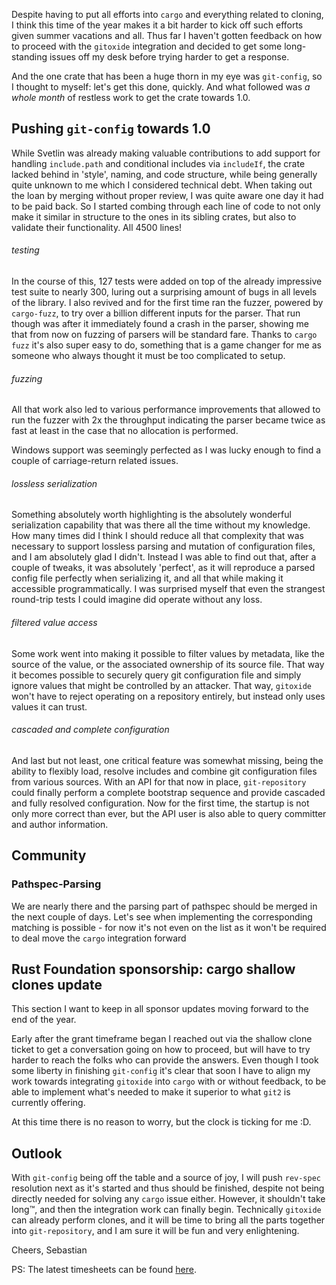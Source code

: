 Despite having to put all efforts into `cargo` and everything related to cloning, I think this time of the year makes it a bit harder to kick off such efforts given summer vacations and all. Thus far I haven't gotten feedback on how to proceed with the `gitoxide` integration and decided to get some long-standing issues off my desk before trying harder to get a response.

And the one crate that has been a huge thorn in my eye was `git-config`, so I thought to myself: let's get this done, quickly. And what followed was _a whole month_ of restless work to get the crate towards 1.0.

## Pushing `git-config` towards 1.0

While Svetlin was already making valuable contributions to add support for handling `include.path` and conditional includes via `includeIf`, the crate lacked behind in 'style', naming, and code structure, while being generally quite unknown to me which I considered technical debt. When taking out the loan by merging without proper review, I was quite aware one day it had to be paid back. 
So I started combing through each line of code to not only make it similar in structure to the ones in its sibling crates, but also to validate their functionality. All 4500 lines!

###### testing 

In the course of this, 127 tests were added on top of the already impressive test suite to nearly 300, luring out a surprising amount of bugs in all levels of the library. I also revived and for the first time ran the fuzzer, powered by `cargo-fuzz`, to try over a billion different inputs for the parser. That run though was after it immediately found a crash in the parser, showing me that from now on fuzzing of parsers will be standard fare. Thanks to `cargo fuzz` it's also super easy to do, something that is a game changer for me as someone who always thought it must be too complicated to setup.

###### fuzzing

All that work also led to various performance improvements that allowed to run the fuzzer with 2x the throughput indicating the parser became twice as fast at least in the case that no allocation is performed.

Windows support was seemingly perfected as I was lucky enough to find a couple of carriage-return related issues.

###### lossless serialization

Something absolutely worth highlighting is the absolutely wonderful serialization capability that was there all the time without my knowledge. How many times did I think I should reduce all that complexity that was necessary to support lossless parsing and mutation of configuration files, and I am absolutely glad I didn't. Instead I was able to find out that, after a couple of tweaks, it was absolutely 'perfect', as it will reproduce a parsed config file perfectly when serializing it, and all that while making it accessible programmatically. I was surprised myself that even the strangest round-trip tests I could imagine did operate without any loss.

###### filtered value access

Some work went into making it possible to filter values by metadata, like the source of the value, or the associated ownership of its source file. That way it becomes possible to securely query git configuration file and simply ignore values that might be controlled by an attacker. That way, `gitoxide` won't have to reject operating on a repository entirely, but instead only uses values it can trust.

###### cascaded and complete configuration

And last but not least, one critical feature was somewhat missing, being the ability to flexibly load, resolve includes and combine git configuration files from various sources. With an API for that now in place, `git-repository` could finally perform a complete bootstrap sequence and provide cascaded and fully resolved configuration. Now for the first time, the startup is not only more correct than ever, but the API user is also able to query committer and author information.

## Community

### Pathspec-Parsing

We are nearly there and the parsing part of pathspec should be merged in the next couple of days. Let's see when implementing the corresponding matching is possible - for now it's not even on the list as it won't be required to deal move the `cargo` integration forward

## Rust Foundation sponsorship: cargo shallow clones update

This section I want to keep in all sponsor updates moving forward to the end of the year.

Early after the grant timeframe began I reached out via the shallow clone ticket to get a conversation going on how to proceed, but will have to try harder to reach the folks who can provide the answers. Even though I took some liberty in finishing `git-config` it's clear that soon I have to align my work towards integrating `gitoxide` into `cargo` with or without feedback, to be able to implement what's needed to make it superior to what `git2` is currently offering.

At this time there is no reason to worry, but the clock is ticking for me :D. 

## Outlook

With `git-config` being off the table and a source of joy, I will push `rev-spec` resolution next as it's started and thus should be finished, despite not being directly needed for solving any `cargo` issue either. However, it shouldn't take long™️, and then the integration work can finally begin. Technically `gitoxide` can already perform clones, and it will be time to bring all the parts together into `git-repository`, and I am sure it will be fun and very enlightening.

Cheers,
Sebastian

PS: The latest timesheets can be found [here](https://github.com/Byron/byron/blob/main/timesheets/2022.csv).
